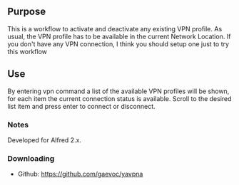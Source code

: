 ## Purpose

This is a workflow to activate and deactivate any existing VPN profile.
As usual, the VPN profile has to be available in the current Network Location.
If you don't have any VPN connection, I think you should setup one just to try this workflow


## Use

By entering vpn command a list of the available VPN profiles will be shown, for each item the current connection status is available.
Scroll to the desired list item and press enter to connect or disconnect.


### Notes

Developed for Alfred 2.x.

### Downloading

* Github: https://github.com/gaevoc/yavpna